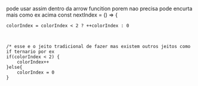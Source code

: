  pode usar assim dentro da arrow funcition porem nao precisa pode encurta mais como ex acima
    const nextIndex = () => {

    colorIndex = colorIndex < 2 ? ++colorIndex : 0



    /* esse e o jeito tradicional de fazer mas existem outros jeitos como if ternario por ex
    if(colorIndex < 2) {
        colorIndex++
    }else{
        colorIndex = 0
    }
    